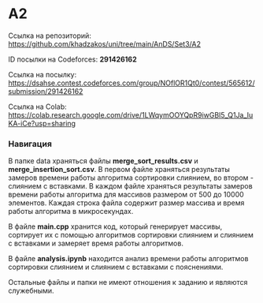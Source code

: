# A2

Cсылка на репозиторий: https://github.com/khadzakos/uni/tree/main/AnDS/Set3/A2

ID посылки на Codeforces: **291426162**

Ссылка на посылку: https://dsahse.contest.codeforces.com/group/NOflOR1Qt0/contest/565612/submission/291426162

Ссылка на Colab: https://colab.research.google.com/drive/1LWqymOOYQpR9iwGBI5_Q1Ja_IuKA-iCe?usp=sharing

### Навигация
В папке data храняться файлы **merge_sort_results.csv** и **merge_insertion_sort.csv**. В первом файле храняться результаты замеров времени работы алгоритма сортировки слиянием, во втором - слиянием с вставками. В каждом файле храняться результаты замеров времени работы алгоритма для массивов размером от 500 до 10000 элементов. Каждая строка файла содержит размер массива и время работы алгоритма в микросекундах. 

В файле **main.cpp** хранится код, который генерирует массивы, сортирует их с помощью алгоритмов сортировки слиянием и слиянием с вставками и замеряет время работы алгоритмов.

В файле **analysis.ipynb** находится анализ времени работы алгоритмов сортировки слиянием и слиянием с вставками c пояснениями.

Остальные файлы и папки не имеют отношения к заданию и являются служебными.